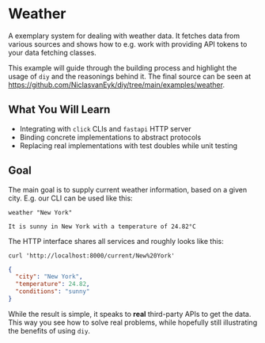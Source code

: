 # Weather

A exemplary system for dealing with weather data.
It fetches data from various sources and shows how to e.g. work with providing API tokens to your data fetching classes.

This example will guide through the building process and highlight the usage of `diy` and the reasonings behind it.
The final source can be seen at https://github.com/NiclasvanEyk/diy/tree/main/examples/weather.

## What You Will Learn

- Integrating with `click` CLIs and `fastapi` HTTP server
- Binding concrete implementations to abstract protocols
- Replacing real implementations with test doubles while unit testing

## Goal

The main goal is to supply current weather information, based on a given city.
E.g. our CLI can be used like this:

```shell
weather "New York"
```
```
It is sunny in New York with a temperature of 24.82°C
```

The HTTP interface shares all services and roughly looks like this:

```shell
curl 'http://localhost:8000/current/New%20York'
```
```json
{
  "city": "New York",
  "temperature": 24.82,
  "conditions": "sunny"
}
```

While the result is simple, it speaks to **real** third-party APIs to get the data.
This way you see how to solve real problems, while hopefully still illustrating the benefits of using `diy`.
